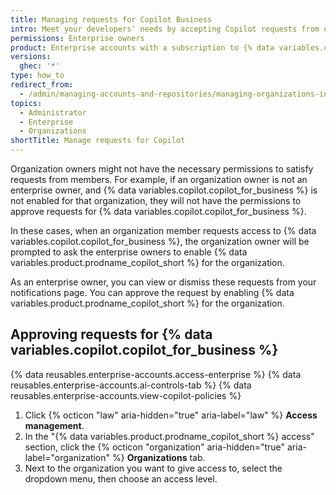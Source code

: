 ```yaml
---
title: Managing requests for Copilot Business
intro: Meet your developers' needs by accepting Copilot requests from organizations in your enterprise.
permissions: Enterprise owners
product: Enterprise accounts with a subscription to {% data variables.copilot.copilot_for_business %}.
versions:
  ghec: '*'
type: how_to
redirect_from:
  - /admin/managing-accounts-and-repositories/managing-organizations-in-your-enterprise/managing-requests-for-copilot-business-from-organizations-in-your-enterprise
topics:
  - Administrator
  - Enterprise
  - Organizations
shortTitle: Manage requests for Copilot
---
```


Organization owners might not have the necessary permissions to satisfy requests from members. For example, if an organization owner is not an enterprise owner, and {% data variables.copilot.copilot_for_business %} is not enabled for that organization, they will not have the permissions to approve requests for {% data variables.copilot.copilot_for_business %}.

In these cases, when an organization member requests access to {% data variables.copilot.copilot_for_business %}, the organization owner will be prompted to ask the enterprise owners to enable {% data variables.product.prodname_copilot_short %} for the organization.

As an enterprise owner, you can view or dismiss these requests from your notifications page. You can approve the request by enabling {% data variables.product.prodname_copilot_short %} for the organization.

## Approving requests for {% data variables.copilot.copilot_for_business %}

{% data reusables.enterprise-accounts.access-enterprise %}
{% data reusables.enterprise-accounts.ai-controls-tab %}
{% data reusables.enterprise-accounts.view-copilot-policies %}
1. Click {% octicon "law" aria-hidden="true" aria-label="law" %} **Access management**.
1. In the "{% data variables.product.prodname_copilot_short %} access" section, click the {% octicon "organization" aria-hidden="true" aria-label="organization" %} **Organizations** tab.
1. Next to the organization you want to give access to, select the dropdown menu, then choose an access level.
